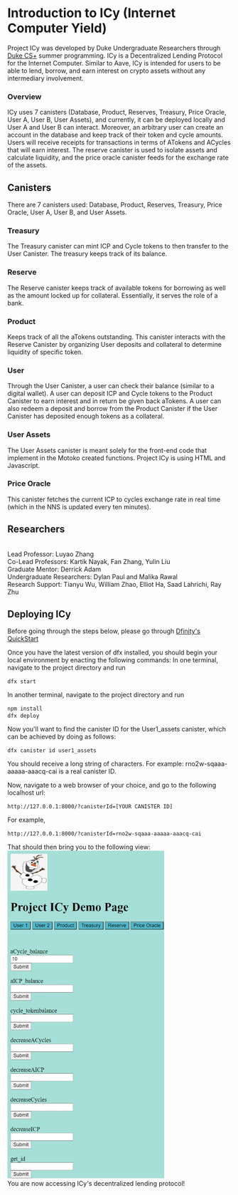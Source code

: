 # Introduction to ICy (Internet Computer Yield)
Project ICy was developed by Duke Undergraduate Researchers through [Duke CS+](https://www.cs.duke.edu/undergrad/summer_research) summer programming. ICy is a Decentralized Lending Protocol for the Internet Computer. Similar to Aave, ICy is intended for users to be able to lend, borrow, and earn interest on crypto assets without any intermediary involvement. 
### Overview
ICy uses 7 canisters (Database, Product, Reserves, Treasury, Price Oracle, User A, User B, User Assets), and currently, it can be deployed locally and User A and User B can interact. Moreover, an arbitrary user can create an account in the database and keep track of their token and cycle amounts. Users will receive receipts for transactions in terms of ATokens and ACycles that will earn interest. The reserve canister is used to isolate assets and calculate liquidity, and the price oracle canister feeds for the exchange rate of the assets. 
## Canisters
There are 7 canisters used: Database, Product, Reserves, Treasury, Price Oracle, User A, User B, and User Assets. 
### Treasury
The Treasury canister can mint ICP and Cycle tokens to then transfer to the User Canister. The treasury keeps track of its balance.
### Reserve 
The Reserve canister keeps track of available tokens for borrowing as well as the amount locked up for collateral. Essentially, it serves the role of a bank.
### Product
Keeps track of all the aTokens outstanding. This canister interacts with the Reserve Canister by organizing User deposits and collateral to determine liquidity of specific token.
### User
Through the User Canister, a user can check their balance (similar to a digital wallet). A user can deposit ICP and Cycle tokens to the Product Canister to earn interest and in return be given back aTokens. A user can also redeem a deposit and borrow from the Product Canister if the User Canister has deposited enough tokens as a collateral.
### User Assets
The User Assets canister is meant solely for the front-end code that implement in the Motoko created functions. Project ICy is using HTML and Javascript.
### Price Oracle
This canister fetches the current ICP to cycles exchange rate in real time (which in the NNS is updated every ten minutes).
## Researchers 
<br/>
Lead Professor: Luyao Zhang
<br/>
Co-Lead Professors: Kartik Nayak, Fan Zhang, Yulin Liu
<br/>
Graduate Mentor: Derrick Adam
<br/>
Undergraduate Researchers: Dylan Paul and Malika Rawal
<br/>
Research Support: Tianyu Wu, William Zhao, Elliot Ha, Saad Lahrichi, Ray Zhu

## Deploying ICy
Before going through the steps below, please go through [Dfinity's QuickStart](https://sdk.dfinity.org/docs/quickstart/local-quickstart.html)

Once you have the latest version of dfx installed, you should begin your local environment by enacting the following commands:
In one terminal, navigate to the project directory and run
```
dfx start
```
In another terminal, navigate to the project directory and run
```
npm install
dfx deploy
```
Now you'll want to find the canister ID for the User1_assets canister, which can be achieved by doing as follows:
```
dfx canister id user1_assets
```
You should receive a long string of characters. For example: rno2w-sqaaa-aaaaa-aaacq-cai is a real canister ID.

Now, navigate to a web browser of your choice, and go to the following localhost url:
```
http://127.0.0.1:8000/?canisterId=[YOUR CANISTER ID]
```
For example,
```
http://127.0.0.1:8000/?canisterId=rno2w-sqaaa-aaaaa-aaacq-cai
```
That should then bring you to the following view:
![image](https://github.com/rawalmalika/ICy2/blob/f2d78caa3fdb501a5575191a32da71c8d7e7ae38/FrontEndScreenshot.jpg)
<br/>
You are now accessing ICy's decentralized lending protocol!
<br/>

